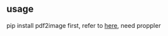 ## usage
pip install pdf2image first, refer to [here](https://github.com/Belval/pdf2image), need proppler
